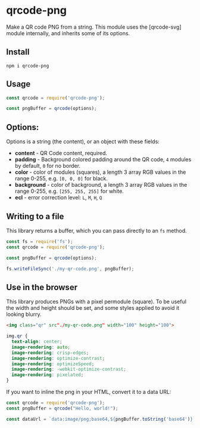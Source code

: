 # qrcode-png

Make a QR code PNG from a string. This module uses the [qrcode-svg] module
internally, and inherits some of its options.

## Install

```shell
npm i qrcode-png
```

## Usage

```javascript
const qrcode = require('qrcode-png');

const pngBuffer = qrcode(options);
```

## Options:

Options is a string (the content), or an object with these fields:

* **content** - QR Code content, required.
* **padding** - Background colored padding around the QR code, `4` modules by default, `0` for no border.
* **color** - color of modules (squares), a length 3 array RGB values in the range 0-255, e.g. `[0, 0, 0]` for black.
* **background** - color of background, a length 3 array RGB values in the range 0-255, e.g. `[255, 255, 255]` for white.
* **ecl** - error correction level: `L`, `M`, `H`, `Q`

## Writing to a file

This library returns a buffer, which you can pass directly to an `fs` method.

```javascript
const fs = require('fs');
const qrcode = require('qrcode-png');

const pngBuffer = qrcode(options);

fs.writeFileSync('./my-qr-code.png', pngBuffer);
```

## Use in the browser

This library produces PNGs with a pixel permodule (square). To be useful the
width and height should be set, and some styles applied to avoid it looking
blurry.

```html
<img class="qr" src"./my-qr-code.png" width="100" height="100">
```

```css
img.qr {
  text-align: center;
  image-rendering: auto;
  image-rendering: crisp-edges;
  image-rendering: optimize-contrast;
  image-rendering: optimizeSpeed;
  image-rendering: -webkit-optimize-contrast;
  image-rendering: pixelated;
}
```

If you want to inline the png in your HTML, convert it to a data URL:

```javascript
const qrcode = require('qrcode-png');
const pngBuffer = qrcode("Hello, world!");

const dataUrl = `data:image/png;base64,${pngBuffer.toString('base64')}`;
```
